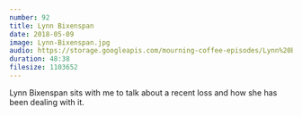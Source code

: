 ```yaml
---
number: 92
title: Lynn Bixenspan
date: 2018-05-09
image: Lynn-Bixenspan.jpg
audio: https://storage.googleapis.com/mourning-coffee-episodes/Lynn%20Bixenspan%20Release.mp3 
duration: 48:38
filesize: 1103652
---
```


Lynn Bixenspan sits with me to talk about a recent loss and how she has been dealing with it.
